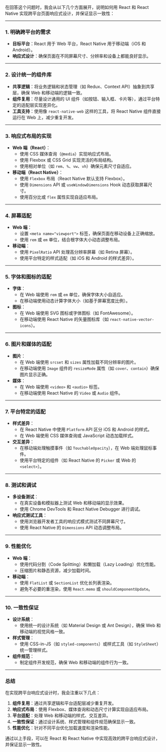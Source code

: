 在回答这个问题时，我会从以下几个方面展开，说明如何用 React 和 React Native 实现跨平台页面响应式设计，并保证显示一致性：

---

### **1. 明确跨平台的需求**
   - **目标平台**：React 用于 Web 平台，React Native 用于移动端（iOS 和 Android）。
   - **响应式设计**：确保页面在不同屏幕尺寸、分辨率和设备上都能良好显示。

---

### **2. 设计统一的组件库**
   - **共享逻辑**：将业务逻辑和状态管理（如 Redux、Context API）抽象到共享层，确保 Web 和移动端的逻辑一致。
   - **组件复用**：尽量设计通用的 UI 组件（如按钮、输入框、卡片等），通过平台特定的适配层实现差异化。
   - **工具支持**：使用像 `react-native-web` 这样的工具，将 React Native 组件直接运行在 Web 上，减少重复开发。

---

### **3. 响应式布局的实现**
   - **Web 端（React）**：
     - 使用 CSS 媒体查询（`@media`）实现响应式布局。
     - 使用 Flexbox 或 CSS Grid 实现灵活的布局结构。
     - 使用相对单位（如 `rem`、`%`、`vw`、`vh`）确保元素尺寸自适应。
   - **移动端（React Native）**：
     - 使用 `Flexbox` 布局（React Native 默认支持 Flexbox）。
     - 使用 `Dimensions` API 或 `useWindowDimensions` Hook 动态获取屏幕尺寸。
     - 使用百分比或 `flex` 属性实现自适应布局。

---

### **4. 屏幕适配**
   - **Web 端**：
     - 设置 `<meta name="viewport">` 标签，确保页面在移动设备上正确缩放。
     - 使用 `rem` 或 `em` 单位，结合根字体大小动态调整布局。
   - **移动端**：
     - 使用 `PixelRatio` API 处理高分辨率屏幕（如 Retina 屏幕）。
     - 使用平台特定的样式适配（如 iOS 和 Android 的样式差异）。

---

### **5. 字体和图标的适配**
   - **字体**：
     - 在 Web 端使用 `rem` 或 `em` 单位，确保字体大小自适应。
     - 在移动端使用动态计算字体大小（如基于屏幕宽度比例）。
   - **图标**：
     - 在 Web 端使用 SVG 图标或字体图标（如 FontAwesome）。
     - 在移动端使用 React Native 的矢量图标库（如 `react-native-vector-icons`）。

---

### **6. 图片和媒体的适配**
   - **图片**：
     - 在 Web 端使用 `srcset` 和 `sizes` 属性加载不同分辨率的图片。
     - 在移动端使用 `Image` 组件的 `resizeMode` 属性（如 `cover`、`contain`）确保图片显示正确。
   - **媒体**：
     - 在 Web 端使用 `<video>` 和 `<audio>` 标签。
     - 在移动端使用 React Native 的 `Video` 或 `Audio` 组件。

---

### **7. 平台特定的适配**
   - **样式差异**：
     - 在 React Native 中使用 `Platform` API 区分 iOS 和 Android 的样式。
     - 在 Web 端使用 CSS 媒体查询或 JavaScript 动态加载样式。
   - **交互差异**：
     - 在移动端处理触摸事件（如 `TouchableOpacity`），在 Web 端处理鼠标事件。
     - 使用平台特定的组件（如 React Native 的 `Picker` 或 Web 的 `<select>`）。

---

### **8. 测试和调试**
   - **多设备测试**：
     - 在真实设备和模拟器上测试 Web 和移动端的显示效果。
     - 使用 Chrome DevTools 和 React Native Debugger 进行调试。
   - **响应式测试工具**：
     - 使用浏览器开发者工具的响应式模式测试不同屏幕尺寸。
     - 使用 React Native 的 `Dimensions` API 动态调整布局。

---

### **9. 性能优化**
   - **Web 端**：
     - 使用代码分割（Code Splitting）和懒加载（Lazy Loading）优化性能。
     - 压缩图片和静态资源，减少加载时间。
   - **移动端**：
     - 使用 `FlatList` 或 `SectionList` 优化长列表渲染。
     - 避免不必要的重渲染，使用 `React.memo` 或 `shouldComponentUpdate`。

---

### **10. 一致性保证**
   - **设计系统**：
     - 使用统一的设计系统（如 Material Design 或 Ant Design），确保 Web 和移动端的视觉风格一致。
   - **样式管理**：
     - 使用 CSS-in-JS（如 `styled-components`）或样式工具（如 `StyleSheet`）统一管理样式。
   - **组件规范**：
     - 制定组件开发规范，确保 Web 和移动端的组件行为一致。

---

### **总结**
在实现跨平台响应式设计时，我会注重以下几点：
1. **组件复用**：通过共享逻辑和平台适配层减少重复开发。
2. **响应式布局**：使用 Flexbox、媒体查询和动态尺寸计算实现自适应布局。
3. **平台适配**：处理 Web 和移动端的样式、交互差异。
4. **一致性保证**：通过设计系统、样式管理和组件规范确保显示一致。
5. **性能优化**：针对不同平台优化加载速度和渲染性能。

通过以上手段，可以在 React 和 React Native 中实现高效的跨平台响应式设计，并保证显示一致性。